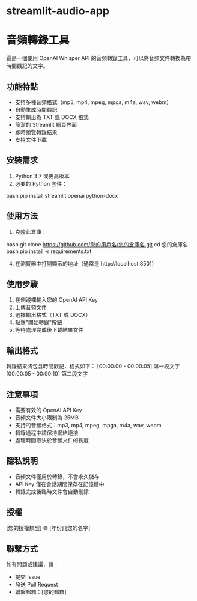 # streamlit-audio-app
# 音頻轉錄工具

這是一個使用 OpenAI Whisper API 的音頻轉錄工具，可以將音頻文件轉換為帶時間戳記的文字。

## 功能特點

- 支持多種音頻格式（mp3, mp4, mpeg, mpga, m4a, wav, webm）
- 自動生成時間戳記
- 支持輸出為 TXT 或 DOCX 格式
- 簡潔的 Streamlit 網頁界面
- 即時預覽轉錄結果
- 支持文件下載

## 安裝需求

1. Python 3.7 或更高版本
2. 必要的 Python 套件：


bash
pip install streamlit openai python-docx


## 使用方法

1. 克隆此倉庫：

bash
git clone https://github.com/您的用戶名/您的倉庫名.git
cd 您的倉庫名
bash
pip install -r requirements.txt

4. 在瀏覽器中打開顯示的地址（通常是 http://localhost:8501）

## 使用步驟

1. 在側邊欄輸入您的 OpenAI API Key
2. 上傳音頻文件
3. 選擇輸出格式（TXT 或 DOCX）
4. 點擊"開始轉錄"按鈕
5. 等待處理完成後下載結果文件

## 輸出格式

轉錄結果將包含時間戳記，格式如下：
[00:00:00 - 00:00:05] 第一段文字
[00:00:05 - 00:00:10] 第二段文字

## 注意事項

- 需要有效的 OpenAI API Key
- 音頻文件大小限制為 25MB
- 支持的音頻格式：mp3, mp4, mpeg, mpga, m4a, wav, webm
- 轉錄過程中請保持網絡連接
- 處理時間取決於音頻文件的長度

## 隱私說明

- 音頻文件僅用於轉錄，不會永久儲存
- API Key 僅在會話期間保存在記憶體中
- 轉錄完成後臨時文件會自動刪除

## 授權

[您的授權類型] © [年份] [您的名字]

## 聯繫方式

如有問題或建議，請：
- 提交 Issue
- 發送 Pull Request
- 聯繫郵箱：[您的郵箱]
